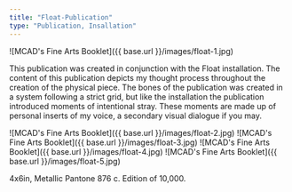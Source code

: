 ```yaml
---
title: "Float-Publication"
type: "Publication, Insallation"
---
```


![MCAD's Fine Arts Booklet]({{ base.url }}/images/float-1.jpg)

This publication was created in conjunction with the Float installation. The content of this publication depicts my thought process throughout the creation of the physical piece. The bones of the publication was created in a system following a strict grid, but like the installation the publication introduced moments of intentional stray. These moments are made up of personal inserts of my voice, a secondary visual dialogue if you may.

![MCAD's Fine Arts Booklet]({{ base.url }}/images/float-2.jpg)
![MCAD's Fine Arts Booklet]({{ base.url }}/images/float-3.jpg)
![MCAD's Fine Arts Booklet]({{ base.url }}/images/float-4.jpg)
![MCAD's Fine Arts Booklet]({{ base.url }}/images/float-5.jpg)

4x6in, Metallic Pantone 876 c. Edition of 10,000.

